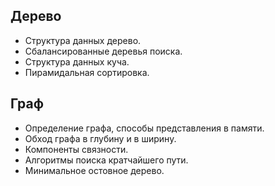 ## Дерево
- Структура данных дерево. 
- Сбалансированные деревья поиска. 
- Структура данных куча. 
- Пирамидальная сортировка.

## Граф
- Определение графа, способы представления в памяти. 
- Обход графа в глубину и в ширину. 
- Компоненты связности. 
- Алгоритмы поиска кратчайшего пути.
- Минимальное остовное дерево.

